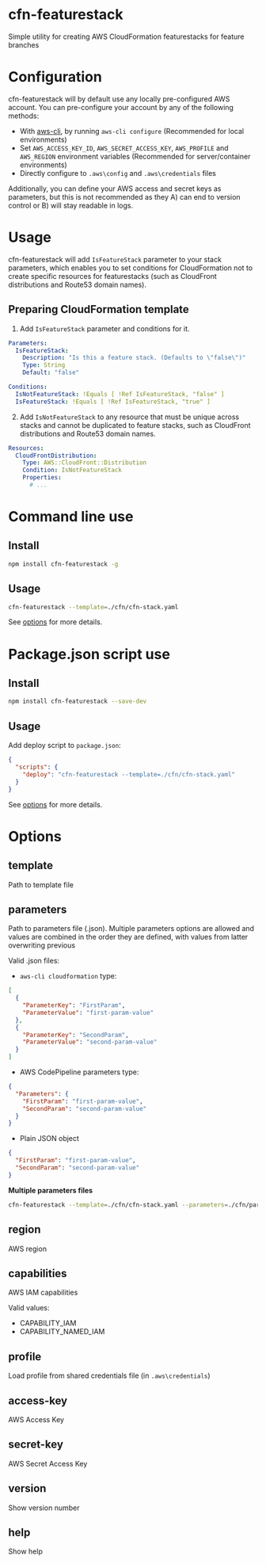 # cfn-featurestack

Simple utility for creating AWS CloudFormation featurestacks for feature branches


# Configuration

cfn-featurestack will by default use any locally pre-configured AWS account. You can pre-configure your
account by any of the following methods:

- With [aws-cli](https://aws.amazon.com/cli/), by running `aws-cli configure` (Recommended for
local environments)
- Set `AWS_ACCESS_KEY_ID`, `AWS_SECRET_ACCESS_KEY`, `AWS_PROFILE` and `AWS_REGION` environment
variables (Recommended for server/container environments)
- Directly configure to  `.aws\config` and `.aws\credentials` files

Additionally, you can define your AWS access and secret keys as parameters, but this is not
recommended as they A) can end to version control or B) will stay readable in logs.


# Usage

cfn-featurestack will add `IsFeatureStack` parameter to your stack parameters, which enables you
to set conditions for CloudFormation not to create specific resources for featurestacks (such as
CloudFront distributions and Route53 domain names).

## Preparing CloudFormation template

1. Add `IsFeatureStack` parameter and conditions for it.

```yaml
Parameters:
  IsFeatureStack:
    Description: "Is this a feature stack. (Defaults to \"false\")"
    Type: String
    Default: "false"

Conditions:
  IsNotFeatureStack: !Equals [ !Ref IsFeatureStack, "false" ]
  IsFeatureStack: !Equals [ !Ref IsFeatureStack, "true" ]
```

2. Add `IsNotFeatureStack` to any resource that must be unique across stacks and cannot be
duplicated to feature stacks, such as CloudFront distributions and Route53 domain names.

```yaml
Resources:
  CloudFrontDistribution:
    Type: AWS::CloudFront::Distribution
    Condition: IsNotFeatureStack
    Properties:
      # ...
```


# Command line use

## Install

```bash
npm install cfn-featurestack -g
```

## Usage

```bash
cfn-featurestack --template=./cfn/cfn-stack.yaml
```

See [options](#options) for more details.



# Package.json script use

## Install

```bash
npm install cfn-featurestack --save-dev
```

## Usage

Add deploy script to `package.json`:

```json
{
  "scripts": {
    "deploy": "cfn-featurestack --template=./cfn/cfn-stack.yaml"
  }
}
```

See [options](#options) for more details.


# Options

## template

Path to template file

## parameters

Path to parameters file (.json). Multiple parameters options are allowed and values are combined
in the order they are defined, with values from latter overwriting previous

Valid .json files:

- `aws-cli cloudformation` type:

```json
[
  {
    "ParameterKey": "FirstParam",
    "ParameterValue": "first-param-value"
  },
  {
    "ParameterKey": "SecondParam",
    "ParameterValue": "second-param-value"
  }
]
```

- AWS CodePipeline parameters type:

```json
{
  "Parameters": {
    "FirstParam": "first-param-value",
    "SecondParam": "second-param-value"
  }
}
```

- Plain JSON object

```json
{
  "FirstParam": "first-param-value",
  "SecondParam": "second-param-value"
}
```

__Multiple parameters files__

```bash
cfn-featurestack --template=./cfn/cfn-stack.yaml --parameters=./cfn/params1.json --parameters=./cfn/params2.json
```


## region

AWS region

## capabilities

AWS IAM capabilities

Valid values:

- CAPABILITY_IAM
- CAPABILITY_NAMED_IAM

## profile

Load profile from shared credentials file (in `.aws\credentials`)

## access-key

AWS Access Key

## secret-key

AWS Secret Access Key

## version

Show version number

## help

Show help
